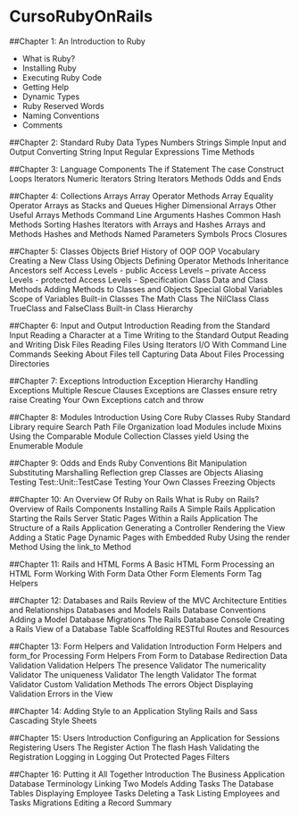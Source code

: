 CursoRubyOnRails
================

##Chapter 1: An Introduction to Ruby
- What is Ruby?
- Installing Ruby
- Executing Ruby Code
- Getting Help
- Dynamic Types
- Ruby Reserved Words
- Naming Conventions
- Comments

##Chapter 2: Standard Ruby Data Types
Numbers
Strings
Simple Input and Output
Converting String Input
Regular Expressions
Time Methods

##Chapter 3: Language Components
The if Statement
The case Construct
Loops
Iterators
Numeric Iterators
String Iterators
Methods
Odds and Ends

##Chapter 4: Collections
Arrays
Array Operator Methods
Array Equality Operator
Arrays as Stacks and Queues
Higher Dimensional Arrays
Other Useful Arrays Methods
Command Line Arguments
Hashes
Common Hash Methods
Sorting Hashes
Iterators with Arrays and Hashes
Arrays and Methods
Hashes and Methods
Named Parameters
Symbols
Procs
Closures

##Chapter 5: Classes
Objects
Brief History of OOP
OOP Vocabulary
Creating a New Class
Using Objects
Defining Operator Methods
Inheritance
Ancestors
self
Access Levels - public
Access Levels – private
Access Levels - protected
Access Levels - Specification
Class Data and Class Methods
Adding Methods to Classes and Objects
Special Global Variables
Scope of Variables
Built-in Classes
The Math Class
The NilClass Class
TrueClass and FalseClass
Built-in Class Hierarchy

##Chapter 6: Input and Output
Introduction
Reading from the Standard Input
Reading a Character at a Time
Writing to the Standard Output
Reading and Writing Disk Files
Reading Files Using Iterators
I/O With Command Line Commands
Seeking About Files
tell
Capturing Data About Files
Processing Directories

##Chapter 7: Exceptions
Introduction
Exception Hierarchy
Handling Exceptions
Multiple Rescue Clauses
Exceptions are Classes
ensure
retry
raise
Creating Your Own Exceptions
catch and throw

##Chapter 8: Modules
Introduction
Using Core Ruby Classes
Ruby Standard Library
require
Search Path
File Organization
load
Modules
include
Mixins
Using the Comparable Module
Collection Classes
yield
Using the Enumerable Module

##Chapter 9: Odds and Ends
Ruby Conventions
Bit Manipulation
Substituting
Marshalling
Reflection
grep
Classes are Objects
Aliasing
Testing
Test::Unit::TestCase
Testing Your Own Classes
Freezing Objects






##Chapter 10: An Overview Of Ruby on Rails
What is Ruby on Rails?
Overview of Rails Components
Installing Rails
A Simple Rails Application
Starting the Rails Server
Static Pages Within a Rails Application
The Structure of a Rails Application
Generating a Controller
Rendering the View
Adding a Static Page
Dynamic Pages with Embedded Ruby
Using the render Method
Using the link_to Method

##Chapter 11: Rails and HTML Forms
A Basic HTML Form
Processing an HTML Form
Working With Form Data
Other Form Elements
Form Tag Helpers

##Chapter 12: Databases and Rails
Review of the MVC Architecture
Entities and Relationships
Databases and Models
Rails Database Conventions
Adding a Model
Database Migrations
The Rails Database Console
Creating a Rails View of a Database Table
Scaffolding
RESTful Routes and Resources

##Chapter 13: Form Helpers and Validation
Introduction
Form Helpers and form_for
Processing Form Helpers
From Form to Database
Redirection
Data Validation
Validation Helpers
The presence Validator
The numericality Validator
The uniqueness Validator
The length Validator
The format Validator
Custom Validation Methods
The errors Object
Displaying Validation Errors in the View


##Chapter 14: Adding Style to an Application
Styling
Rails and Sass
Cascading Style Sheets


##Chapter 15: Users
Introduction
Configuring an Application for Sessions
Registering Users
The Register Action
The flash Hash
Validating the Registration
Logging in
Logging Out
Protected Pages
Filters

##Chapter 16: Putting it All Together
Introduction
The Business Application
Database Terminology
Linking Two Models
Adding Tasks
The Database Tables
Displaying Employee Tasks
Deleting a Task
Listing Employees and Tasks
Migrations
Editing a Record
Summary